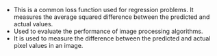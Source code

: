 - This is a common loss function used for regression problems. It measures the average squared difference between the predicted and actual values.
- Used to evaluate the performance of image processing algorithms. 
- It is used to measure the difference between the predicted and actual pixel values in an image.

